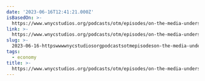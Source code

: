 ```yaml
---
date: '2023-06-16T12:41:21.000Z'
isBasedOn: >-
  https://www.wnycstudios.org/podcasts/otm/episodes/on-the-media-understanding-greedflation
link: >-
  https://www.wnycstudios.org/podcasts/otm/episodes/on-the-media-understanding-greedflation
slug: >-
  2023-06-16-httpswwwwnycstudiosorgpodcastsotmepisodeson-the-media-understanding-greedflation
tags:
  - economy
title: >-
  https://www.wnycstudios.org/podcasts/otm/episodes/on-the-media-understanding-greedflation
---
```



